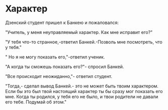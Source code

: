 # Характер

Дзенский студент пришел к Банкею и пожаловался:

"Учитель, у меня неуправляемый характер. Как мне исправит его?"

"У тебя что-то странное,-ответил Банкей.-Позволь мне посмотреть, что у тебя."

" Но я не могу показать его,"-ответил ученик.

"А когда ты сможешь показать его?"- спросил Банкей.

"Все происходит неожиданно,"- ответил студент.

"Тогда,- сделал вывод Банкей.- это не может быть твоим характером. Если бы это был твой настоящий характер ты бы сразу мог показать его мне. Когда ты родился, у тебя его не было, и твои родители не давали его тебе. Подумай об этом."
